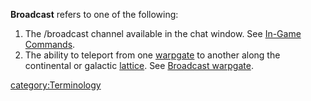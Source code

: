 **Broadcast** refers to one of the following:

1.  The /broadcast channel available in the chat window. See [In-Game
    Commands](In-Game_Commands.md).
2.  The ability to teleport from one [warpgate](warpgate.md) to
    another along the continental or galactic
    [lattice](lattice.md). See [Broadcast
    warpgate](Broadcast_warpgate.md).

[category:Terminology](category:Terminology.md)
